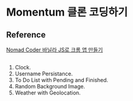 # Momentum 클론 코딩하기
## Reference

[Nomad Coder 바닐라 JS로 크롬 앱 만들기](https://academy.nomadcoders.co/p/javascript-basics-for-absolute-beginners-kr)

## 

1. Clock.
2. Username Persistance.
3. To Do List with Pending and Finished.
4. Random Background Image.
5. Weather with Geolocation.